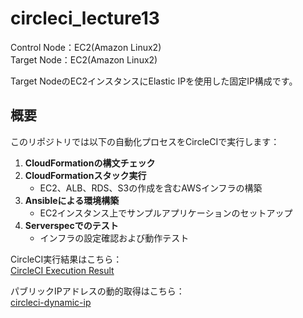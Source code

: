 # circleci_lecture13
Control Node：EC2(Amazon Linux2)  
Target Node：EC2(Amazon Linux2)  

Target NodeのEC2インスタンスにElastic IPを使用した固定IP構成です。

## 概要
このリポジトリでは以下の自動化プロセスをCircleCIで実行します：
1. **CloudFormationの構文チェック**
2. **CloudFormationスタック実行**  
   - EC2、ALB、RDS、S3の作成を含むAWSインフラの構築
3. **Ansibleによる環境構築**
   - EC2インスタンス上でサンプルアプリケーションのセットアップ
4. **Serverspecでのテスト**  
   - インフラの設定確認および動作テスト 

CircleCI実行結果はこちら：  
[CircleCI Execution Result](https://app.circleci.com/pipelines/github/taemimizukura/circleci_lecture13/162/workflows/0370b21f-bf06-461b-9177-f56a4f1f6f3c)

パブリックIPアドレスの動的取得はこちら：  
[circleci-dynamic-ip](https://github.com/taemimizukura/circleci-dynamic-ip)
